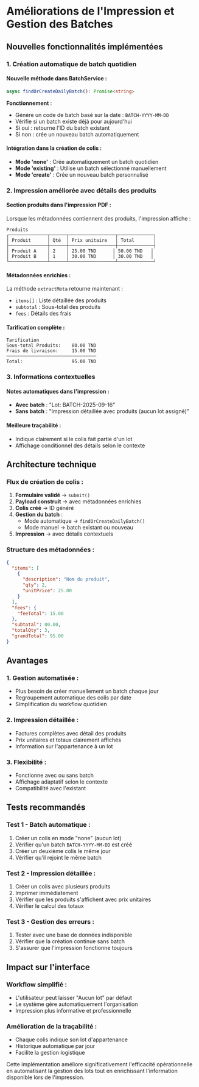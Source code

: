 # Améliorations de l'Impression et Gestion des Batches

## Nouvelles fonctionnalités implémentées

### 1. Création automatique de batch quotidien

#### Nouvelle méthode dans BatchService :
```typescript
async findOrCreateDailyBatch(): Promise<string>
```

**Fonctionnement** :
- Génère un code de batch basé sur la date : `BATCH-YYYY-MM-DD`
- Vérifie si un batch existe déjà pour aujourd'hui
- Si oui : retourne l'ID du batch existant
- Si non : crée un nouveau batch automatiquement

#### Intégration dans la création de colis :
- **Mode 'none'** : Crée automatiquement un batch quotidien
- **Mode 'existing'** : Utilise un batch sélectionné manuellement
- **Mode 'create'** : Crée un nouveau batch personnalisé

### 2. Impression améliorée avec détails des produits

#### Section produits dans l'impression PDF :
Lorsque les métadonnées contiennent des produits, l'impression affiche :

```
Produits
┌──────────────┬──────┬─────────────────┬─────────────┐
│ Produit      │ Qté  │ Prix unitaire   │ Total       │
├──────────────┼──────┼─────────────────┼─────────────┤
│ Produit A    │ 2    │ 25.00 TND      │ 50.00 TND   │
│ Produit B    │ 1    │ 30.00 TND      │ 30.00 TND   │
└──────────────┴──────┴─────────────────┴─────────────┘
```

#### Métadonnées enrichies :
La méthode `extractMeta` retourne maintenant :
- `items[]` : Liste détaillée des produits
- `subtotal` : Sous-total des produits
- `fees` : Détails des frais

#### Tarification complète :
```
Tarification
Sous-total Produits:    80.00 TND
Frais de livraison:     15.00 TND
─────────────────────────────────
Total:                  95.00 TND
```

### 3. Informations contextuelles

#### Notes automatiques dans l'impression :
- **Avec batch** : "Lot: BATCH-2025-09-16"
- **Sans batch** : "Impression détaillée avec produits (aucun lot assigné)"

#### Meilleure traçabilité :
- Indique clairement si le colis fait partie d'un lot
- Affichage conditionnel des détails selon le contexte

## Architecture technique

### Flux de création de colis :

1. **Formulaire validé** → `submit()`
2. **Payload construit** → avec métadonnées enrichies
3. **Colis créé** → ID généré
4. **Gestion du batch** :
   - Mode automatique → `findOrCreateDailyBatch()`
   - Mode manuel → batch existant ou nouveau
5. **Impression** → avec détails contextuels

### Structure des métadonnées :

```json
{
  "items": [
    {
      "description": "Nom du produit",
      "qty": 2,
      "unitPrice": 25.00
    }
  ],
  "fees": {
    "feeTotal": 15.00
  },
  "subtotal": 80.00,
  "totalQty": 3,
  "grandTotal": 95.00
}
```

## Avantages

### 1. Gestion automatisée :
- Plus besoin de créer manuellement un batch chaque jour
- Regroupement automatique des colis par date
- Simplification du workflow quotidien

### 2. Impression détaillée :
- Factures complètes avec détail des produits
- Prix unitaires et totaux clairement affichés
- Information sur l'appartenance à un lot

### 3. Flexibilité :
- Fonctionne avec ou sans batch
- Affichage adaptatif selon le contexte
- Compatibilité avec l'existant

## Tests recommandés

### Test 1 - Batch automatique :
1. Créer un colis en mode "none" (aucun lot)
2. Vérifier qu'un batch `BATCH-YYYY-MM-DD` est créé
3. Créer un deuxième colis le même jour
4. Vérifier qu'il rejoint le même batch

### Test 2 - Impression détaillée :
1. Créer un colis avec plusieurs produits
2. Imprimer immédiatement
3. Vérifier que les produits s'affichent avec prix unitaires
4. Vérifier le calcul des totaux

### Test 3 - Gestion des erreurs :
1. Tester avec une base de données indisponible
2. Vérifier que la création continue sans batch
3. S'assurer que l'impression fonctionne toujours

## Impact sur l'interface

### Workflow simplifié :
- L'utilisateur peut laisser "Aucun lot" par défaut
- Le système gère automatiquement l'organisation
- Impression plus informative et professionnelle

### Amélioration de la traçabilité :
- Chaque colis indique son lot d'appartenance
- Historique automatique par jour
- Facilite la gestion logistique

Cette implémentation améliore significativement l'efficacité opérationnelle en automatisant la gestion des lots tout en enrichissant l'information disponible lors de l'impression.

